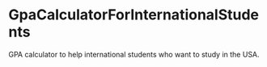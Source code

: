 # GpaCalculatorForInternationalStudents
GPA calculator to help international students who want to study in the USA.
